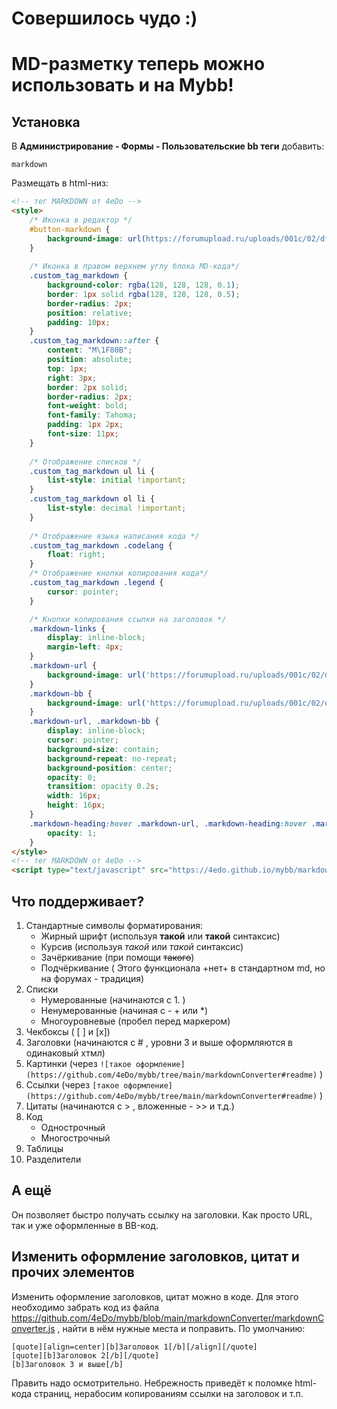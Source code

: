 # Совершилось чудо :)
# MD-разметку теперь можно использовать и на Mybb!

## Установка
В **Администрирование - Формы - Пользовательские bb теги** добавить:
```
markdown
```

Размещать в html-низ:
```html
<!-- тег MARKDOWN от 4eDo -->
<style>
	/* Иконка в редактор */
	#button-markdown {
		background-image: url(https://forumupload.ru/uploads/001c/02/df/2/764675.png);
	}
	
	/* Иконка в правом верхнем углу блока MD-кода*/
	.custom_tag_markdown {
		background-color: rgba(128, 128, 128, 0.1);
		border: 1px solid rgba(128, 128, 128, 0.5);
		border-radius: 2px;
		position: relative;
		padding: 10px;
	}
	.custom_tag_markdown::after {
		content: "M\1F80B";
		position: absolute;
		top: 1px;
		right: 3px;
		border: 2px solid;
		border-radius: 2px;
		font-weight: bold;
		font-family: Tahoma;
		padding: 1px 2px;
		font-size: 11px;
	}
	
	/* Отображение списков */
	.custom_tag_markdown ul li {
		list-style: initial !important;
	}
	.custom_tag_markdown ol li {
		list-style: decimal !important;
	}
	
	/* Отображение языка написания кода */
	.custom_tag_markdown .codelang {
		float: right;
	}
	/* Отображение кнопки копирования кода*/
	.custom_tag_markdown .legend {
		cursor: pointer;
	}

	/* Кнопки копирования ссылки на заголовок */
	.markdown-links {
		display: inline-block;
		margin-left: 4px;
	}
	.markdown-url {
		background-image: url('https://forumupload.ru/uploads/001c/02/df/2/564049.png');
	}
	.markdown-bb {
		background-image: url('https://forumupload.ru/uploads/001c/02/df/2/442871.png');
	}
	.markdown-url, .markdown-bb {
		display: inline-block;
		cursor: pointer;
		background-size: contain;
		background-repeat: no-repeat;
		background-position: center;
		opacity: 0;
		transition: opacity 0.2s;
		width: 16px;
		height: 16px;
	}
	.markdown-heading:hover .markdown-url, .markdown-heading:hover .markdown-bb {
		opacity: 1;
	}
</style>
<!-- тег MARKDOWN от 4eDo -->
<script type="text/javascript" src="https://4edo.github.io/mybb/markdownConverter/markdownConverter.js"></script>
```

## Что поддерживает?
1. Стандартные символы форматирования:
   - Жирный шрифт (используя **такой** или __такой__ синтаксис)
   - Курсив (используя *такой* или _такой_ синтаксис)
   - Зачёркивание (при помощи ~~такого~~)
   - Подчёркивание ( Этого функционала +нет+ в стандартном md, но на форумах - традиция)
2. Списки
   - Нумерованные (начинаются с 1. )
   - Ненумерованные (начиная с - + или *)
   - Многоуровневые (пробел перед маркером)
3. Чекбоксы ( [ ] и [x])
4. Заголовки (начинаются с # , уровни 3 и выше оформляются в одинаковый хтмл)
5. Картинки (через `![такое оформление](https://github.com/4eDo/mybb/tree/main/markdownConverter#readme)` )
6. Ссылки (через `[такое оформление](https://github.com/4eDo/mybb/tree/main/markdownConverter#readme)` )
7. Цитаты (начинаются с > , вложенные - >> и т.д.)
8. Код
   - Однострочный
   - Многострочный
9. Таблицы
10. Разделители

## А ещё
Он позволяет быстро получать ссылку на заголовки. Как просто URL, так и уже оформленные в BB-код.

## Изменить оформление заголовков, цитат и прочих элементов
Изменить оформление заголовков, цитат можно в коде. Для этого необходимо забрать код из файла https://github.com/4eDo/mybb/blob/main/markdownConverter/markdownConverter.js , найти в нём нужные места и поправить. По умолчанию:
```
[quote][align=center][b]Заголовок 1[/b][/align][/quote]
[quote][b]Заголовок 2[/b][/quote]
[b]Заголовок 3 и выше[/b]
```
Править надо осмотрительно. Небрежность приведёт к поломке html-кода страниц, нерабосим копированиям ссылки на заголовок и т.п.
